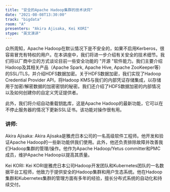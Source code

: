 ```yaml
---
title: "安全的Apache Hadoop集群的技术诀窍"
date: "2021-08-08T13:30:00" 
track: "bigdata"
room: "A"
presenters: "Akira Ajisaka, Kei KORI"
stype: "英文演讲"
---
```

众所周知，Apache Hadoop在默认情况下是不安全的，如果不启用Kerberos，很容易冒充有特权的用户。在本讲座中，我们将进一步介绍有关安全的技术细节。我们将以厂商中立的方式谈论目前一些安全功能的 "开源 "软件能力。我们主要介绍Hadoop及其相关产品（Apache Spark, Apache Hive, Apache ZooKeeper等）的SSL/TLS，并介绍HDFS数据加密。关于HDFS数据加密，我们实现了Hadoop Credential Provider API，将Hadoop KMS与我们的内部凭证存储集成，以存储用于加密/解密数据的加密密钥的秘密。我们还介绍了HDFS数据加密的内部情况以及如何创建你的自定义凭证提供者。

此外，我们将介绍自动重载钥匙库，这是Apache Hadoop的最新功能，它可以在不停止服务器的情况下更新SSL证书。该功能对操作很有用。
 ### 讲师:
 Akira Ajisaka: Akira Ajisaka是雅虎日本公司的一名高级软件工程师。他开发和验证Apache Hadoop的一些新功能供我们使用。此外，他还负责排除故障并改善我们Hadoop集群的管理/操作。他作为Apache Hadoop/Yetus committer和PMC成员，维护Apache Hadoop以提高其质量。

Kei KORI: Kei KORI是雅虎日本公司Hadoop开发团队和Kubernetes团队的一名数据平台工程师，他致力于提供安全的Hadoop集群和用户生态系统。他在Hadoop集群和Kubernetes集群的管理方面有多年的经验，擅长分布式系统的自动化和持续交付。
